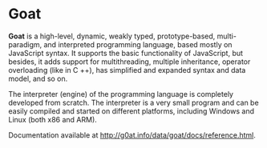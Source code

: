 # Goat
**Goat** is a high-level, dynamic, weakly typed, prototype-based, multi-paradigm, and interpreted programming language, based mostly on JavaScript syntax. It supports the basic functionality of JavaScript, but besides, it adds support for multithreading, multiple inheritance, operator overloading (like in C ++), has simplified and expanded syntax and data model, and so on.

The interpreter (engine) of the programming language is completely developed from scratch. The interpreter is a very small program and can be easily compiled and started on different platforms, including Windows and Linux (both x86 and ARM).

Documentation available at http://g0at.info/data/goat/docs/reference.html.
